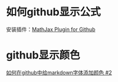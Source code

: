 
# 如何github显示公式
安装插件：[MathJax Plugin for Github](https://chrome.google.com/webstore/detail/mathjax-plugin-for-github/ioemnmodlmafdkllaclgeombjnmnbima)

# github显示颜色
[如何在github中给markdown字体添加颜色 #2](https://github.com/shipskunkun/blog/issues/2)